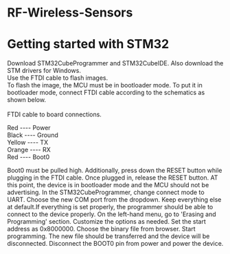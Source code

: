 # RF-Wireless-Sensors

# Getting started with STM32

Download STM32CubeProgrammer and STM32CubeIDE. Also download the STM drivers for Windows.<br>
Use the FTDI cable to flash images.<br>
To flash the image, the MCU must be in bootloader mode. To put it in bootloader mode, connect FTDI cable according to the schematics as shown below.<br><br>
FTDI cable to board connections.<br>

Red         ----        Power<br>
Black       ----        Ground<br>
Yellow      ----        TX<br>
Orange      ----        RX<br>
Red         ----        Boot0<br>

Boot0 must be pulled high. Additionally, press down the RESET button while plugging in the FTDI cable. Once plugged in, release the RESET button. AT this point, the device is in bootloader mode and the MCU should not be advertising.
In the STM32CubeProgrammer, change connect mode to UART. Choose the new COM port from the dropdown. Keep everything else at default.If everything is set properly, the programmer should be able to connect to the device properly.
On the left-hand menu, go to 'Erasing and Programming' section. Customize the options as needed. Set the start address as 0x8000000. Choose the binary file from browser. Start programming. The new file should be transferred and the device will be disconnected. Disconnect the BOOT0 pin from power and power the device.
